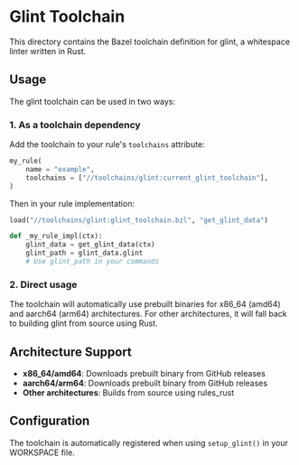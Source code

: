 # Glint Toolchain

This directory contains the Bazel toolchain definition for glint, a whitespace linter written in Rust.

## Usage

The glint toolchain can be used in two ways:

### 1. As a toolchain dependency

Add the toolchain to your rule's `toolchains` attribute:

```python
my_rule(
    name = "example",
    toolchains = ["//toolchains/glint:current_glint_toolchain"],
)
```

Then in your rule implementation:

```python
load("//toolchains/glint:glint_toolchain.bzl", "get_glint_data")

def _my_rule_impl(ctx):
    glint_data = get_glint_data(ctx)
    glint_path = glint_data.glint
    # Use glint_path in your commands
```

### 2. Direct usage

The toolchain will automatically use prebuilt binaries for x86_64 (amd64) and aarch64 (arm64) architectures.
For other architectures, it will fall back to building glint from source using Rust.

## Architecture Support

- **x86_64/amd64**: Downloads prebuilt binary from GitHub releases
- **aarch64/arm64**: Downloads prebuilt binary from GitHub releases
- **Other architectures**: Builds from source using rules_rust

## Configuration

The toolchain is automatically registered when using `setup_glint()` in your WORKSPACE file.
